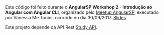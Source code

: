 Este código foi feito durante o **AngularSP Workshop 2 - Introdução ao Angular com Angular CLI**, organizado pelo [Meetup AngularSP](https://www.meetup.com/AngularJS-Sao-Paulo/events/243344959/), executado por Vanessa Me Tonini, ocorrido no dia 30/09/2017. [Slides](https://goo.gl/83Yzke)

Este projeto depende da API Rest [Study API](https://github.com/vanessametonini/study-api).
